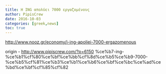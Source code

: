 ```yaml
---
title: Η ING απολύει 7000 εργαζομένους
author: PipisCrew
date: 2016-10-03
categories: [greek,news]
toc: true
---
```


http://www.nooz.gr/economy/i-ing-apoliei-7000-ergazomenous

origin - http://www.pipiscrew.com/?p=6150 %ce%b7-ing-%ce%b1%cf%80%ce%bf%ce%bb%cf%8d%ce%b5%ce%b9-7000-%ce%b5%cf%81%ce%b3%ce%b1%ce%b6%ce%bf%ce%bc%ce%ad%ce%bd%ce%bf%cf%85%cf%82
